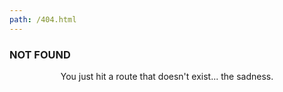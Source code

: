 ```yaml
---
path: /404.html
---
```


### NOT FOUND

<center>You just hit a route that doesn't exist... the sadness.</center>
